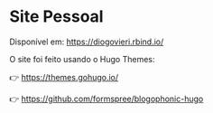 
# Site Pessoal

Disponível em: https://diogovieri.rbind.io/

O site foi feito usando o Hugo Themes:

:point_right: https://themes.gohugo.io/

:point_right: https://github.com/formspree/blogophonic-hugo

